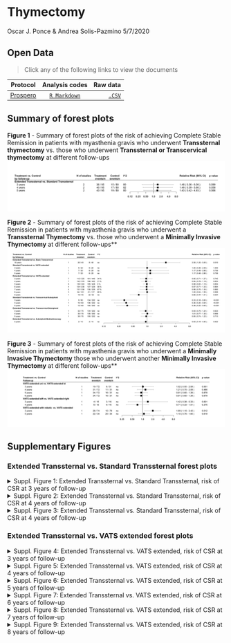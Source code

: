 Thymectomy
================
Oscar J. Ponce & Andrea Solis-Pazmino
5/7/2020

## Open Data

> Click any of the following links to view the documents

| Protocol                                                                           |                                        Analysis codes                                        |                                                                                     Raw data |
| ---------------------------------------------------------------------------------- | :------------------------------------------------------------------------------------------: | -------------------------------------------------------------------------------------------: |
| [Prospero](https://www.crd.york.ac.uk/prospero/display_record.php?RecordID=166827) | [`R Markdown`](https://github.com/ponceoscarj/Thymectomy/blob/master/Thymectomy_results.Rmd) | [`.CSV`](https://github.com/ponceoscarj/Thymectomy/blob/master/Data/thymectomy_outcomes.csv) |

## Summary of forest plots

**Figure 1** - Summary of forest plots of the risk of achieving Complete
Stable Remission in patients with myasthenia gravis who underwent
**Transsternal thymectomy** vs. those who underwent **Transsternal or
Transcervical thymectomy** at different follow-ups
![](Thymectomy_results_files/figure-gfm/unnamed-chunk-1-1.svg)<!-- -->

**Figure 2** - Summary of forest plots of the risk of achieving Complete
Stable Remission in patients with myasthenia gravis who underwent a
**Transsternal Thymectomy** vs. those who underwent a **Minimally
Invasive Thymectomy** at different follow-ups\*\*
![](Thymectomy_results_files/figure-gfm/unnamed-chunk-2-1.svg)<!-- -->

**Figure 3** - Summary of forest plots of the risk of achieving Complete
Stable Remission in patients with myasthenia gravis who underwent a
**Minimally Invasive Thymectomy** those who underwent another
**Minimally Invasive Thymectomy** at different follow-ups\*\*
![](Thymectomy_results_files/figure-gfm/unnamed-chunk-3-1.svg)<!-- -->

## Supplementary Figures

### Extended Transsternal vs. Standard Transsternal forest plots

<details>

<summary> Suppl. Figure 1: Extended Transsternal vs. Standard
Transsternal, risk of CSR at 3 years of follow-up </summary>

<p>

![](Thymectomy_results_files/figure-gfm/forestplotma40-1.svg)<!-- -->

</p>

</details>

<details>

<summary> Suppl. Figure 2: Extended Transsternal vs. Standard
Transsternal, risk of CSR at 4 years of follow-up </summary>

<p>

![](Thymectomy_results_files/figure-gfm/forestplotma41-1.svg)<!-- -->

</p>

</details>

<details>

<summary> Suppl. Figure 3: Extended Transsternal vs. Standard
Transsternal, risk of CSR at 4 years of follow-up </summary>

<p>

![](Thymectomy_results_files/figure-gfm/forestplotma42-1.svg)<!-- -->

</p>

</details>

### Extended Transsternal vs. VATS extended forest plots

<details>

<summary> Suppl. Figure 4: Extended Transsternal vs. VATS extended, risk
of CSR at 3 years of follow-up </summary>

<p>

![](Thymectomy_results_files/figure-gfm/forestplotma43-1.svg)<!-- -->

</p>

</details>

<details>

<summary> Suppl. Figure 5: Extended Transsternal vs. VATS extended, risk
of CSR at 4 years of follow-up </summary>

<p>

    ## Warning in omit | x: longer object length is not a multiple of shorter object
    ## length

![](Thymectomy_results_files/figure-gfm/forestplotma44-1.svg)<!-- -->

</p>

</details>

<details>

<summary> Suppl. Figure 6: Extended Transsternal vs. VATS extended, risk
of CSR at 5 years of follow-up </summary>

<p>

    ## Warning in omit | x: longer object length is not a multiple of shorter object
    ## length

![](Thymectomy_results_files/figure-gfm/forestplotma45-1.svg)<!-- -->

</p>

</details>

<details>

<summary> Suppl. Figure 7: Extended Transsternal vs. VATS extended, risk
of CSR at 6 years of follow-up </summary>

<p>

    ## Warning in omit | x: longer object length is not a multiple of shorter object
    ## length

![](Thymectomy_results_files/figure-gfm/forestplotma46-1.svg)<!-- -->

</p>

</details>

<details>

<summary> Suppl. Figure 8: Extended Transsternal vs. VATS extended, risk
of CSR at 7 years of follow-up </summary>

<p>

    ## Warning in omit | x: longer object length is not a multiple of shorter object
    ## length

![](Thymectomy_results_files/figure-gfm/forestplotma47-1.svg)<!-- -->

</p>

</details>

<details>

<summary> Suppl. Figure 9: Extended Transsternal vs. VATS extended, risk
of CSR at 8 years of follow-up </summary>

<p>

    ## Warning in omit | x: longer object length is not a multiple of shorter object
    ## length

![](Thymectomy_results_files/figure-gfm/forestplotma48-1.svg)<!-- -->

</p>

</details>
